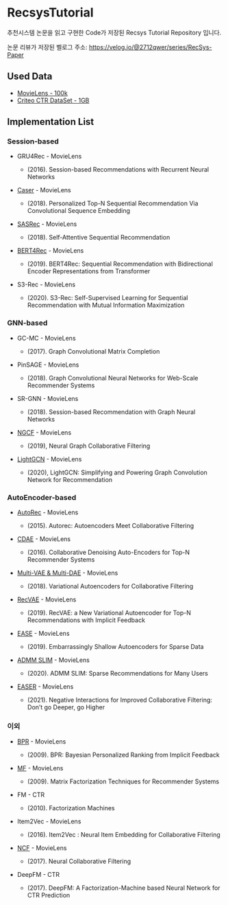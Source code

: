 # RecsysTutorial
추천시스템 논문을 읽고 구현한 Code가 저장된 Recsys Tutorial Repository 입니다.

논문 리뷰가 저장된 벨로그 주소: https://velog.io/@2712qwer/series/RecSys-Paper

## Used Data
- [MovieLens - 100k](https://www.kaggle.com/rajmehra03/movielens100k)
- [Criteo CTR DataSet - 1GB](https://www.kaggle.com/c/mlbd-20-ctr-prediction-1/data)

## Implementation List

### Session-based

- GRU4Rec - MovieLens
  - (2016). Session-based Recommendations with Recurrent Neural Networks

- [Caser](https://github.com/SeongBeomLEE/RecsysTutorial/tree/main/Caser) - MovieLens
  - (2018). Personalized Top-N Sequential Recommendation Via Convolutional Sequence Embedding

- [SASRec](https://github.com/SeongBeomLEE/RecsysTutorial/tree/main/SASRec) - MovieLens
  - (2018). Self-Attentive Sequential Recommendation

- [BERT4Rec](https://github.com/SeongBeomLEE/RecsysTutorial/tree/main/BERT4Rec) - MovieLens
  - (2019). BERT4Rec: Sequential Recommendation with Bidirectional Encoder Representations from Transformer

- S3-Rec - MovieLens
  - (2020). S3-Rec: Self-Supervised Learning for Sequential Recommendation with Mutual Information Maximization

### GNN-based
- GC-MC - MovieLens
  - (2017). Graph Convolutional Matrix Completion
  
- PinSAGE - MovieLens
  - (2018). Graph Convolutional Neural Networks for Web-Scale Recommender Systems

- SR-GNN - MovieLens
  - (2018). Session-based Recommendation with Graph Neural Networks

- [NGCF](https://github.com/SeongBeomLEE/RecsysTutorial/tree/main/NGCF) - MovieLens
  - (2019), Neural Graph Collaborative Filtering

- [LightGCN](https://github.com/SeongBeomLEE/RecsysTutorial/tree/main/LightGCN) - MovieLens
  - (2020), LightGCN: Simplifying and Powering Graph Convolution Network for Recommendation
  
### AutoEncoder-based

- [AutoRec](https://github.com/SeongBeomLEE/RecsysTutorial/tree/main/AutoRec) - MovieLens
  - (2015). Autorec: Autoencoders Meet Collaborative Filtering
  
- [CDAE](https://github.com/SeongBeomLEE/RecsysTutorial/tree/main/CDAE) - MovieLens
  - (2016). Collaborative Denoising Auto-Encoders for Top-N Recommender Systems
  
- [Multi-VAE & Multi-DAE](https://github.com/SeongBeomLEE/RecsysTutorial/tree/main/Multi-VAE-and-Multi-DAE) - MovieLens
  - (2018). Variational Autoencoders for Collaborative Filtering

- [RecVAE](https://github.com/SeongBeomLEE/RecsysTutorial/tree/main/RecVAE) - MovieLens
  - (2019). RecVAE: a New Variational Autoencoder for Top-N Recommendations with Implicit Feedback

- [EASE](https://github.com/SeongBeomLEE/RecsysTutorial/tree/main/EASE) - MovieLens
  - (2019). Embarrassingly Shallow Autoencoders for Sparse Data
  
- [ADMM SLIM](https://github.com/SeongBeomLEE/RecsysTutorial/tree/main/ADMM-SLIM) - MovieLens
  - (2020). ADMM SLIM: Sparse Recommendations for Many Users

- [EASER](https://github.com/SeongBeomLEE/RecsysTutorial/tree/main/EASER) - MovieLens
  - (2021). Negative Interactions for Improved Collaborative Filtering: Don’t go Deeper, go Higher

### 이외

- [BPR](https://github.com/SeongBeomLEE/RecsysTutorial/tree/main/BPR) - MovieLens
  - (2009). BPR: Bayesian Personalized Ranking from Implicit Feedback
  
- [MF](https://github.com/SeongBeomLEE/RecsysTutorial/tree/main/MF) - MovieLens
  - (2009). Matrix Factorization Techniques for Recommender Systems

- FM - CTR
  - (2010). Factorization Machines

- Item2Vec - MovieLens
  - (2016). Item2Vec : Neural Item Embedding for Collaborative Filtering

- [NCF](https://github.com/SeongBeomLEE/RecsysTutorial/tree/main/NCF) - MovieLens
  - (2017). Neural Collaborative Filtering
  
- DeepFM - CTR
  - (2017). DeepFM: A Factorization-Machine based Neural Network for CTR Prediction


